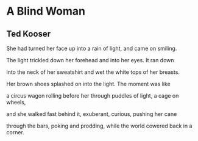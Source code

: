 # A Blind Woman
## Ted Kooser
She had turned her face up into
a rain of light, and came on smiling.

The light trickled down her forehead
and into her eyes. It ran down

into the neck of her sweatshirt
and wet the white tops of her breasts.

Her brown shoes splashed on
into the light. The moment was like

a circus wagon rolling before her
through puddles of light, a cage on wheels,

and she walked fast behind it,
exuberant, curious, pushing her cane

through the bars, poking and prodding,
while the world cowered back in a corner.